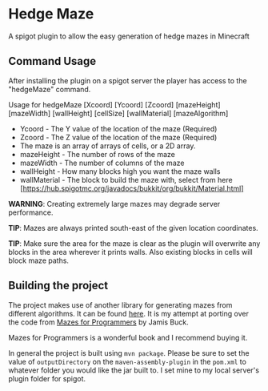 # Hedge Maze
A spigot plugin to allow the easy generation of hedge mazes in Minecraft

## Command Usage
After installing the plugin on a spigot server the player has access to the "hedgeMaze" command.

Usage for hedgeMaze \[Xcoord\] \[Ycoord\] \[Zcoord\] \[mazeHeight\] \[mazeWidth\] \[wallHeight\] \[cellSize\] \[wallMaterial\] \[mazeAlgorithm\]

- Ycoord - The Y value of the location of the maze (Required)
- Zcoord - The Z value of the location of the maze (Required)
- The maze is an array of arrays of cells, or a 2D array.
- mazeHeight - The number of rows of the maze
- mazeWidth - The number of columns of the maze
- wallHeight - How many blocks high you want the maze walls
- wallMaterial - The block to build the maze with, select from here [https://hub.spigotmc.org/javadocs/bukkit/org/bukkit/Material.html]

**WARNING**: Creating extremely large mazes may degrade server performance.

**TIP**: Mazes are always printed south-east of the given location coordinates.

**TIP**: Make sure the area for the maze is clear as the plugin will overwrite any blocks in the area wherever it prints walls. Also existing blocks in cells will block maze paths.

## Building the project
The project makes use of another library for generating mazes from different algorithms. It can be found [here](https://github.com/gmills82/mazeGenerator). It is my attempt at porting over the code from [Mazes for Programmers](https://www.amazon.com/Mazes-Programmers-Twisty-Little-Passages/dp/1680500554) by Jamis Buck.

Mazes for Programmers is a wonderful book and I recommend buying it.

In general the project is built using `mvn package`. Please be sure to set the value of `outputDirectory` on the `maven-assembly-plugin` in the `pom.xml` to whatever folder you would like the jar built to. I set mine to my local server's plugin folder for spigot.
